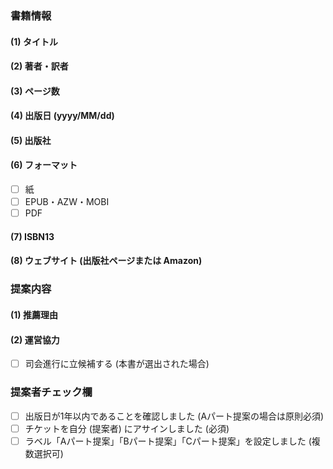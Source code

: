 ### 書籍情報

#### (1) タイトル

#### (2) 著者・訳者

#### (3) ページ数

#### (4) 出版日 (yyyy/MM/dd)

#### (5) 出版社

#### (6) フォーマット

- [ ] 紙
- [ ] EPUB・AZW・MOBI
- [ ] PDF

#### (7) ISBN13

#### (8) ウェブサイト (出版社ページまたは Amazon)

### 提案内容

#### (1) 推薦理由

#### (2) 運営協力

- [ ] 司会進行に立候補する (本書が選出された場合)

### 提案者チェック欄

- [ ] 出版日が1年以内であることを確認しました (Aパート提案の場合は原則必須)
- [ ] チケットを自分 (提案者) にアサインしました (必須)
- [ ] ラベル「Aパート提案」「Bパート提案」「Cパート提案」を設定しました (複数選択可)
